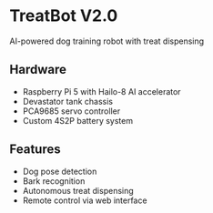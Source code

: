 # TreatBot V2.0
AI-powered dog training robot with treat dispensing

## Hardware
- Raspberry Pi 5 with Hailo-8 AI accelerator
- Devastator tank chassis
- PCA9685 servo controller
- Custom 4S2P battery system

## Features
- Dog pose detection
- Bark recognition  
- Autonomous treat dispensing
- Remote control via web interface

